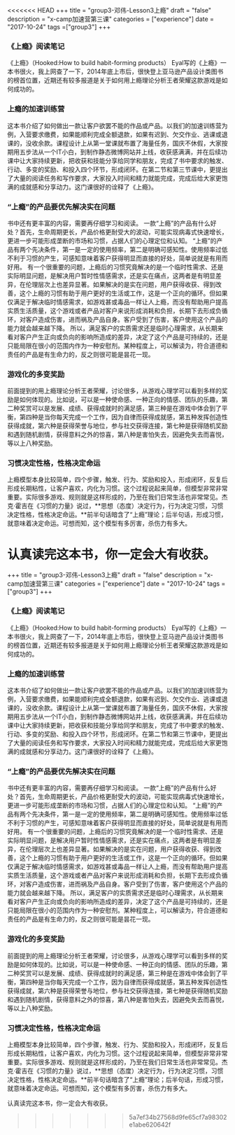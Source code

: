 <<<<<<< HEAD
+++
title = "group3-邓伟-Lesson3上瘾"
draft = "false"
description = "x-camp加速营第三课"
categories = ["experience"]
date = "2017-10-24"
tags =["group3"]
+++

### 《上瘾》阅读笔记

《上瘾》（Hooked:How to build habit-forming products）
Eyal写的《上瘾》一本书很火，我上网查了一下，2014年底上市后，很快登上亚马逊产品设计类图书的榜首位置，近期还有较多报道是关于如何用上瘾理论分析王者荣耀这款游戏是如何成功的。

### 上瘾的加速训练营
这本书介绍了如何做出一款让客户欲罢不能的作品或产品。以我们的加速训练营为例，入营要求缴费，如果能顺利完成全额退款，如果有迟到、欠交作业、逃课或退课的，没收余款。课程设计上从第一堂课就布置了海量任务，国庆不休假，大家按期用五步法从一个IT小白，到制作静态微博网站并上线，收获感满满，并在后续功课中让大家持续更新，把收获和技能分享给同学和朋友，完成了书中要求的触发、行动、多变的奖励、和投入四个环节，形成闭环。在第二节和第三节课中，更提出了大量的阅读任务和写作要求，大家投入时间和精力就能完成，完成后给大家更饱满的成就感和分享动力。这门课很好的诠释了《上瘾》。

### “上瘾”的产品要优先解决实在问题
书中还有更丰富的内容，需要再仔细学习和阅读。
一款“上瘾”的产品有什么好处？首先，生命周期更长，产品价格更耐受大的波动，可能实现病毒式快速增长，更进一步可能形成垄断的市场和习惯，占据人们的心理定位和认知。
“上瘾”的产品有两个先决条件，第一是一定的使用频率，第二是明确可感知性。使用频率过低不利于习惯的产生，可感知意味着客户获得明显而直接的好处，简单说就是有用而好用。
有一个很重要的问题，上瘾后的习惯究竟解决的是一个临时性需求、还是实际明显问题，是解决用户暂时性情感需求，还是实在痛点，这两者是有明显差异，在伦理层次上也差异显著。如果解决的是实在问题，用户获得收获、得到改善，这个上瘾的习惯有助于用户更好的生活或工作，这是一个正向的循环。但如果仅满足于解决临时情感需求，如游戏甚或毒品一样让人上瘾，而没有帮助用户提高实质生活质量，这个游戏或者产品对客户来说形成消耗和负担，长期下去形成负循环，对客户造成伤害，进而祸及产品自身。客户受到了伤害，客户使用这个产品的能力就会越来越下降。
所以，满足客户的实质需求还是临时心理需求，从长期来看对客户产生正向或负向的影响所造成的差异，决定了这个产品是可持续的，还是只能局限在很小的范围内作为一种安慰剂。某种程度上，可以解读为，符合道德和责任的产品是有生命力的，反之则很可能是昙花一现。

### 游戏化的多变奖励
前面提到的用上瘾理论分析王者荣耀，讨论很多，从游戏心理学可以看到多样的奖励是如何体现的。比如说，可以是一种使命感、一种正向的情感、团队的乐趣，第二种奖赏可以是发展、成绩、获得成就时的满足感，第三种是在游戏中体会到了平衡，第四种是当你每天完成一个工作，因为自律而获得成就感，第五种发挥创造性获得成就，第六种是获得荣誉与地位，参与社交获得连接，第七种是获得随机奖励和遇到随机剧情，获得意料之外的惊喜，第八种是害怕失去，因避免失去而喜悦，等以上八种奖励。

### 习惯决定性格，性格决定命运
上瘾模型本身比较简单，四个步骤，触发、行为、奖励和投入，形成闭环，反复后形成长期粘性，让客户喜欢，内化为习惯。这个过程说起来简单，但模型非常非常重要。实际很多游戏、规则就是这样形成的，乃至在我们日常生活也非常常见。杰克·霍吉在《习惯的力量》说过，**思想（态度）决定行为，行为决定习惯，习惯决定性格，性格决定命运。**前半句话暗含了“上瘾”理论；后半句话，形成习惯，就意味着决定命运。可想而知，这个模型有多厉害，杀伤力有多大。

认真读完这本书，你一定会大有收获。
=======
+++
title = "group3-邓伟-Lesson3上瘾"
draft = "false"
description = "x-camp加速营第三课"
categories = ["experience"]
date = "2017-10-24"
tags =["group3"]
+++

### 《上瘾》阅读笔记

《上瘾》（Hooked:How to build habit-forming products）
Eyal写的《上瘾》一本书很火，我上网查了一下，2014年底上市后，很快登上亚马逊产品设计类图书的榜首位置，近期还有较多报道是关于如何用上瘾理论分析王者荣耀这款游戏是如何成功的。

### 上瘾的加速训练营
这本书介绍了如何做出一款让客户欲罢不能的作品或产品。以我们的加速训练营为例，入营要求缴费，如果能顺利完成全额退款，如果有迟到、欠交作业、逃课或退课的，没收余款。课程设计上从第一堂课就布置了海量任务，国庆不休假，大家按期用五步法从一个IT小白，到制作静态微博网站并上线，收获感满满，并在后续功课中让大家持续更新，把收获和技能分享给同学和朋友，完成了书中要求的触发、行动、多变的奖励、和投入四个环节，形成闭环。在第二节和第三节课中，更提出了大量的阅读任务和写作要求，大家投入时间和精力就能完成，完成后给大家更饱满的成就感和分享动力。这门课很好的诠释了《上瘾》。

### “上瘾”的产品要优先解决实在问题
书中还有更丰富的内容，需要再仔细学习和阅读。
一款“上瘾”的产品有什么好处？首先，生命周期更长，产品价格更耐受大的波动，可能实现病毒式快速增长，更进一步可能形成垄断的市场和习惯，占据人们的心理定位和认知。
“上瘾”的产品有两个先决条件，第一是一定的使用频率，第二是明确可感知性。使用频率过低不利于习惯的产生，可感知意味着客户获得明显而直接的好处，简单说就是有用而好用。
有一个很重要的问题，上瘾后的习惯究竟解决的是一个临时性需求、还是实际明显问题，是解决用户暂时性情感需求，还是实在痛点，这两者是有明显差异，在伦理层次上也差异显著。如果解决的是实在问题，用户获得收获、得到改善，这个上瘾的习惯有助于用户更好的生活或工作，这是一个正向的循环。但如果仅满足于解决临时情感需求，如游戏甚或毒品一样让人上瘾，而没有帮助用户提高实质生活质量，这个游戏或者产品对客户来说形成消耗和负担，长期下去形成负循环，对客户造成伤害，进而祸及产品自身。客户受到了伤害，客户使用这个产品的能力就会越来越下降。
所以，满足客户的实质需求还是临时心理需求，从长期来看对客户产生正向或负向的影响所造成的差异，决定了这个产品是可持续的，还是只能局限在很小的范围内作为一种安慰剂。某种程度上，可以解读为，符合道德和责任的产品是有生命力的，反之则很可能是昙花一现。

### 游戏化的多变奖励
前面提到的用上瘾理论分析王者荣耀，讨论很多，从游戏心理学可以看到多样的奖励是如何体现的。比如说，可以是一种使命感、一种正向的情感、团队的乐趣，第二种奖赏可以是发展、成绩、获得成就时的满足感，第三种是在游戏中体会到了平衡，第四种是当你每天完成一个工作，因为自律而获得成就感，第五种发挥创造性获得成就，第六种是获得荣誉与地位，参与社交获得连接，第七种是获得随机奖励和遇到随机剧情，获得意料之外的惊喜，第八种是害怕失去，因避免失去而喜悦，等以上八种奖励。

### 习惯决定性格，性格决定命运
上瘾模型本身比较简单，四个步骤，触发、行为、奖励和投入，形成闭环，反复后形成长期粘性，让客户喜欢，内化为习惯。这个过程说起来简单，但模型非常非常重要。实际很多游戏、规则就是这样形成的，乃至在我们日常生活也非常常见。杰克·霍吉在《习惯的力量》说过，**思想（态度）决定行为，行为决定习惯，习惯决定性格，性格决定命运。**前半句话暗含了“上瘾”理论；后半句话，形成习惯，就意味着决定命运。可想而知，这个模型有多厉害，杀伤力有多大。

认真读完这本书，你一定会大有收获。
>>>>>>> 5a7ef34b27568d9fe65cf7a98302e1abe620642f
